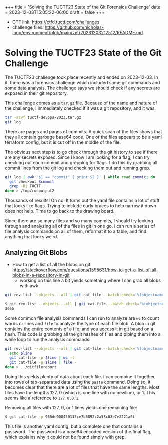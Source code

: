 +++
title = 'Solving the TUCTF23 State of the Git Forensics Challenge'
date = 2023-12-03T15:05:22-06:00
draft = false
+++

- CTF link: https://ctfd.tuctf.com/challenges
- challenge files: https://github.com/nicholas-long/environment/blob/main/zet/20231203212512/README.md

# Solving the TUCTF23 State of the Git Challenge

The TUCTF23 challenge took place recently and ended on 2023-12-03.
In it, there was a forensics challenge which included some git commands and some data analysis.
The challenge says we should check if any secrets are exposed in their git repository.

This challenge comes as a `tar.gz` file.
Because of the name and nature of the challenge, I immediately checked if it was a git repository, and it was.

```bash
tar -xzvf tuctf-devops-2023.tar.gz
git log
```

There are pages and pages of commits.
A quick scan of the files shows that they all contain garbage base64 code.
One of the files appears to be a yaml terraform config, but it is cut off in the middle of the file.

The obvious next step is to go check through the git history to see if there are any secrets exposed.
Since I know I am looking for a flag, I can try checking out each commit and grepping for flags.
I do this by grabbing all commit lines from the git log and checking them out and running grep.

```bash
git log | awk '$1 == "commit" { print $2 }' | while read commit; do
  git checkout $commit
  grep -Ri TUCTF .
done > /tmp/runoutput2
```

Thousands of results! Oh no!
It turns out the yaml file contains a lot of stuff that looks like flags.
Trying to include curly braces to help narrow it down does not help.
Time to go back to the drawing board.

Since there are so many files and so many commits, I should try looking through and analyzing all of the files in git in one go.
I can run a series of file analysis commands on all of them, reformat it to a table, and find anything that looks weird.

## Analyzing Git Blobs

- How to get a list of all the blobs on git: https://stackoverflow.com/questions/1595631/how-to-get-a-list-of-all-blobs-in-a-repository-in-git
  - working on this line a bit yields something where I can grab all blobs with awk
```bash
git rev-list --objects --all | git cat-file --batch-check='%(objectname) %(objecttype) %(rest)'

$ git rev-list --objects --all | git cat-file --batch-check='%(objectname) %(objecttype) %(rest)' | awk '$2 == "blob" { print $1 }' | wc -l
3065
```

Some common file analysis commands I can run to analyze are `wc` to count words or lines and `file` to analyze the type of each file blob.
A blob in git contains the entire contents of a file, and you access it in git based on a hash.
This code is grabbing all the git hashes of files and piping them into a while loop to run the analysis commands:
```bash
git rev-list --objects --all | git cat-file --batch-check='%(objectname) %(objecttype) %(rest)' | awk '$2 == "blob" { print $1 }' | while read line; do
  echo $line
  git cat-file -p $line | wc -l
  git cat-file -p $line | file -
done > ../gitfilereport
```

Doing this yields plenty of data about each file.
I can combine it together into rows of tab-separated data using the `paste` command.
Doing so, it becomes clear that there are a lot of files that have the same lengths.
Most files have the lengths 127, 0 (which is one line with no newline), or 1.
This seems like a reference to `127.0.0.1`.

Removing all files with 127, 0, or 1 lines yields one remaining file:
```bash
$ git cat-file -p 955de908450115ce7b6892c2a58c03e7e2221a6f
```

This file is another yaml config, but a complete one that contains a password.
The password is a base64 encoded version of the final flag, which explains why it could not be found simply with grep.

